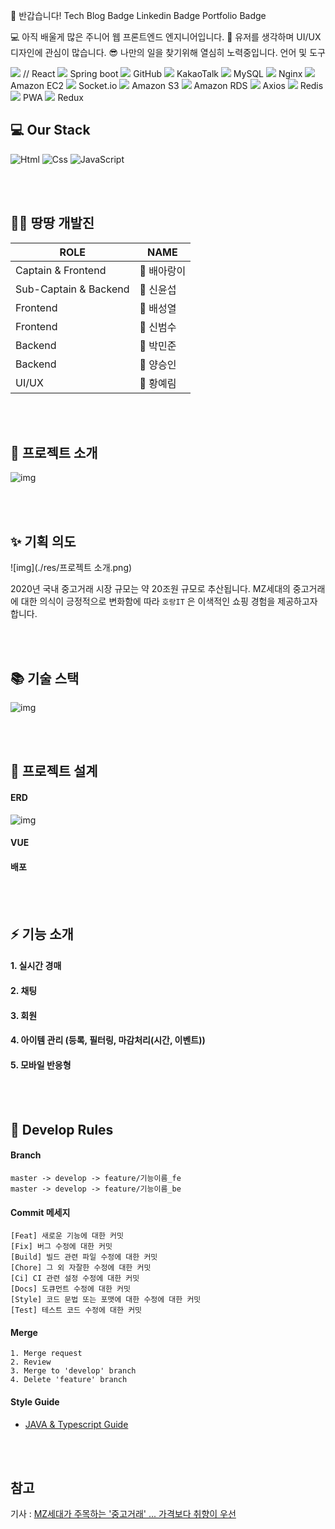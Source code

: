 👋 반갑습니다!
Tech Blog Badge Linkedin Badge Portfolio Badge

💻 아직 배울게 많은 주니어 웹 프론트엔드 엔지니어입니다.
🎨 유저를 생각하며 UI/UX 디자인에 관심이 많습니다.
😎 나만의 일을 찾기위해 열심히 노력중입니다.
언어 및 도구

     
<img src="https://img.shields.io/badge/React-41BADB?style=flat-square&logo=react&logoColor=white" /> // React
<img src="https://img.shields.io/badge/SpringBoot-6DB33F?style=flat-square&logo=spring&logoColor=white" /> Spring boot
<img src="https://img.shields.io/badge/GitHub-181717?style=flat-square&logo=github&logoColor=white" /> GitHub
<img src="https://img.shields.io/badge/KakaoTalk-FFCD00?style=flat-square&logo=kakaotalk&logoColor=white" /> KakaoTalk
<img src="https://img.shields.io/badge/MySQL-4479A1?style=flat-square&logo=mysql&logoColor=white" /> MySQL
<img src="https://img.shields.io/badge/NGINX-009639?style=flat-square&logo=nginx&logoColor=white" /> Nginx
<img src="https://img.shields.io/badge/AmazonEC2-FF9900?style=flat-square&logo=amazonec2&logoColor=white" /> Amazon EC2
<img src="https://img.shields.io/badge/Socket.io-010101?style=flat-square&logo=socket.io&logoColor=white" /> Socket.io
<img src="https://img.shields.io/badge/AmazonS3-569A31?style=flat-square&logo=amazons3&logoColor=white" /> Amazon S3
<img src="https://img.shields.io/badge/AmazonRDS-527FFF?style=flat-square&logo=amazonrds&logoColor=white" /> Amazon RDS
<img src="https://img.shields.io/badge/Axios-5A29E4?style=flat-square&logo=axios&logoColor=white" /> Axios
<img src="https://img.shields.io/badge/Redis-DC382D?style=flat-square&logo=redis&logoColor=white" /> Redis
<img src="https://img.shields.io/badge/PWA-5A0FC8?style=flat-square&logo=pwa&logoColor=white" /> PWA
<img src="https://img.shields.io/badge/Redux-764ABC?style=flat-square&logo=redux&logoColor=white" /> Redux


## 💻 Our Stack
<img alt="Html" src ="https://img.shields.io/badge/HTML5-E34F26.svg?&style=for-the-badge&logo=HTML5&logoColor=white"/> <img alt="Css" src ="https://img.shields.io/badge/CSS3-1572B6.svg?&style=for-the-badge&logo=CSS3&logoColor=white"/> <img alt="JavaScript" src ="https://img.shields.io/badge/JavaScriipt-F7DF1E.svg?&style=for-the-badge&logo=JavaScript&logoColor=black"/>

<br><br>

## 🧑‍💻 땅땅 개발진

| ROLE                    | NAME            | 
| ------------------------| --------------- |
| Captain & Frontend      | :crown: 배아랑이 |         
| Sub-Captain & Backend   | :boy:   신윤섭   |        
| Frontend                | :boy:   배성열​  |         
| Frontend                | :boy:   신범수   |         
| Backend                 | :boy:   박민준   |         
| Backend                 | :boy:   양승인​  |         
| UI/UX                   | :girl:  황예림​  |         

<br><br>

## :book: 프로젝트 소개

![img](README.assets/20210129_124022.png)

<br><br>

## :sparkles: 기획 의도

![img](./res/프로젝트 소개.png)

2020년 국내 중고거래 시장 규모는 약 20조원 규모로 추산됩니다. MZ세대의 중고거래에 대한 의식이 긍정적으로 변화함에 따라 `호랑IT` 은 이색적인 쇼핑 경험을 제공하고자 합니다.

<br><br>

## :books: 기술 스택

![img](./res/20210129_124055.png)

<br><br>

## :hammer: 프로젝트 설계​

#### ERD 

![img](./res/erd.png)

#### VUE



#### 배포



<br><br>

## ⚡ 기능 소개

#### 1. 실시간 경매 



#### 2. 채팅



#### 3. 회원



#### 4. 아이템 관리 (등록, 필터링, 마감처리(시간, 이벤트))



#### 5. 모바일 반응형





<br><br>

## :handshake: Develop Rules

#### Branch

```
master -> develop -> feature/기능이름_fe
master -> develop -> feature/기능이름_be
```

#### Commit 메세지

```
[Feat] 새로운 기능에 대한 커밋
[Fix] 버그 수정에 대한 커밋 
[Build] 빌드 관련 파일 수정에 대한 커밋
[Chore] 그 외 자잘한 수정에 대한 커밋
[Ci] CI 관련 설정 수정에 대한 커밋
[Docs] 도큐먼트 수정에 대한 커밋
[Style] 코드 문법 또는 포맷에 대한 수정에 대한 커밋
[Test] 테스트 코드 수정에 대한 커밋
```

#### Merge

```
1. Merge request
2. Review
3. Merge to 'develop' branch
4. Delete 'feature' branch
```

#### Style Guide

- [JAVA & Typescript Guide](https://docs.google.com/document/d/1q-Gd-GeqbXSqx74nl6Mw8N2u2SyrfWfqX-X0Qs_zmxg/edit?usp=sharing)

<br><br>

## 참고

기사 : [MZ세대가 주목하는 '중고거래' ... 가격보다 취향이 우선](https://www.asiae.co.kr/article/2020082919563962172)
